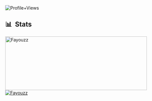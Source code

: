 <img src = "https://komarev.com/ghpvc/?username=Fayouzz&color=orange&style=flat-square" alt ="Profile+Views">
<div>

  ## 📊 &nbsp;Stats
  <a href="https://github.com/Fayouzz">
    <img width=450 height=170 align="center" alt="Fayouzz" src="https://github-readme-stats.vercel.app/api?username=Fayouzz&theme=midnight-purple&show_icons=true&bg_color=0D1117&hide_border=true&count_private=true" />
  </a>
  <a href="https://github.com/Fayouzz">
    <img align="center" alt="Fayouzz" src="https://github-readme-stats.vercel.app/api/top-langs/?username=Fayouzz&theme=midnight-purple&layout=compact&bg_color=0D1117&hide_border=true&count_private=true" />
  </a>
</div>
